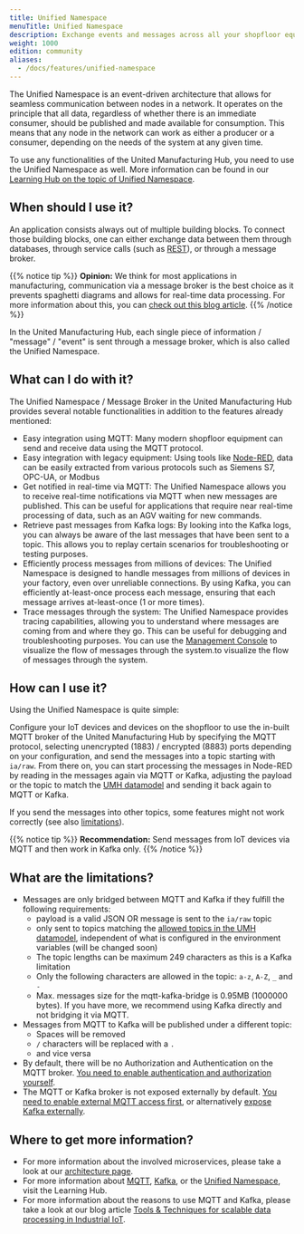 ```yaml
---
title: Unified Namespace
menuTitle: Unified Namespace
description: Exchange events and messages across all your shopfloor equipment, IT / OT systems such as ERP or MES and microservices.
weight: 1000
edition: community
aliases:
  - /docs/features/unified-namespace
---
```


The Unified Namespace is an event-driven architecture that allows for seamless communication between nodes in a network. It operates on the principle that all data, regardless of whether there is an immediate consumer, should be published and made available for consumption. This means that any node in the network can work as either a producer or a consumer, depending on the needs of the system at any given time.

To use any functionalities of the United Manufacturing Hub, you need to use the Unified Namespace as well. More information can be found in our [Learning Hub on the topic of Unified Namespace](https://learn.umh.app/lesson/introduction-into-it-ot-unified-namespace/).

## When should I use it?

An application consists always out of multiple building blocks. To connect those building blocks, one can either exchange data between them through databases, through service calls (such as [REST](https://learn.umh.app/lesson/introduction-into-it-ot-https-rest/)), or through a message broker.

{{% notice tip %}}
**Opinion:** We think for most applications in manufacturing, communication via a message broker is the best choice as it prevents spaghetti diagrams and allows for real-time data processing. For more information about this, you can [check out this blog article](https://learn.umh.app/blog/comparing-mqtt-brokers-for-the-industrial-iot/#message-brokers-and-mqtt).
{{% /notice %}}

In the United Manufacturing Hub, each single piece of information / "message" / "event" is sent through a message broker, which is also called the Unified Namespace.

## What can I do with it?

The Unified Namespace / Message Broker in the United Manufacturing Hub provides several notable functionalities in addition to the features already mentioned:

- Easy integration using MQTT: Many modern shopfloor equipment can send and receive data using the MQTT protocol.
- Easy integration with legacy equipment: Using tools like [Node-RED](/docs/architecture/microservices/core/node-red/), data can be easily extracted from various protocols such as Siemens S7, OPC-UA, or Modbus
- Get notified in real-time via MQTT: The Unified Namespace allows you to receive real-time notifications via MQTT when new messages are published. This can be useful for applications that require near real-time processing of data, such as an AGV waiting for new commands.
- Retrieve past messages from Kafka logs: By looking into the Kafka logs, you can always be aware of the last messages that have been sent to a topic. This allows you to replay certain scenarios for troubleshooting or testing purposes.
- Efficiently process messages from millions of devices: The Unified Namespace is designed to handle messages from millions of devices in your factory, even over unreliable connections. By using Kafka, you can efficiently at-least-once process each message, ensuring that each message arrives at-least-once (1 or more times).
- Trace messages through the system: The Unified Namespace provides tracing capabilities, allowing you to understand where messages are coming from and where they go. This can be useful for debugging and troubleshooting purposes. You can use the [Management Console](https://mgmt.docs.umh.app/docs/) to visualize the flow of messages through the system.to visualize the flow of messages through the system.

## How can I use it?

Using the Unified Namespace is quite simple:

Configure your IoT devices and devices on the shopfloor to use the in-built MQTT broker of the United Manufacturing Hub by specifying the MQTT protocol, selecting unencrypted (1883) / encrypted (8883) ports depending on your configuration, and send the messages into a topic starting with `ia/raw`. From there on, you can start processing the messages in Node-RED by reading in the messages again via MQTT or Kafka, adjusting the payload or the topic to match the [UMH datamodel](/docs/architecture/datamodel/) and sending it back again to MQTT or Kafka.

If you send the messages into other topics, some features might not work correctly (see also [limitations](#what-are-the-limitations)).

{{% notice tip %}}
**Recommendation:** Send messages from IoT devices via MQTT and then work in Kafka only.
{{% /notice %}}

## What are the limitations?

- Messages are only bridged between MQTT and Kafka if they fulfill the following requirements:
  - payload is a valid JSON OR message is sent to the `ia/raw` topic
  - only sent to topics matching the [allowed topics in the UMH datamodel](/docs/architecture/datamodel/messages/), independent of what is configured in the environment variables (will be changed soon)
  - The topic lengths can be maximum 249 characters as this is a Kafka limitation
  - Only the following characters are allowed in the topic: `a-z`, `A-Z`, `_` and `-`
  - Max. messages size for the mqtt-kafka-bridge is 0.95MB (1000000 bytes). If you have more, we recommend using Kafka directly and not bridging it via MQTT.
- Messages from MQTT to Kafka will be published under a different topic:
  - Spaces will be removed
  - `/` characters will be replaced with a `.`
  - and vice versa
- By default, there will be no Authorization and Authentication on the MQTT broker. [You need to enable authentication and authorization yourself](/docs/production-guide/security/).
- The MQTT or Kafka broker is not exposed externally by default. [You need to enable external MQTT access first](/docs/production-guide/administration/access-mqtt-outside-cluster/), or alternatively [expose Kafka externally](/docs/production-guide/administration/access-kafka-outside-cluster/).

## Where to get more information?

- For more information about the involved microservices, please take a look at our [architecture page](/docs/architecture/).
- For more information about [MQTT](/lesson/introduction-into-it-ot-mqtt/), [Kafka](https://learn.umh.app/lesson/introduction-into-it-ot-kafka/), or the [Unified Namespace](https://learn.umh.app/lesson/introduction-into-it-ot-unified-namespace/), visit the Learning Hub.
- For more information about the reasons to use MQTT and Kafka, please take a look at our blog article [Tools & Techniques for scalable data processing in Industrial IoT](https://learn.umh.app/blog/tools-techniques-for-scalable-data-processing-in-industrial-iot/).
